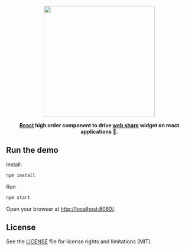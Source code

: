 <p align="center">
    <img src="https://raw.githubusercontent.com/marcolanaro/react-web-share-api/master/logo.png" width=300>
</p>
<p align="center">
  <strong>
    <a href="https://facebook.github.io/react/">React</a> high order component to drive <a href="https://github.com/WICG/web-share">web share</a> widget on react applications 📌.
  </strong>
</p>

## Run the demo

Install:

```bash
npm install
```

Run

```bash
npm start
```

Open your browser at [http://localhost:8080/](http://localhost:8080/).


## License

See the [LICENSE](../../LICENSE.md) file for license rights and limitations (MIT).
